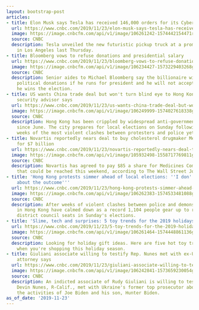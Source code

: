 ```yaml
---
layout: bootstrap-post
articles:
- title: Elon Musk says Tesla has received 146,000 orders for its Cybertruck
  url: https://www.cnbc.com/2019/11/23/elon-musk-says-tesla-has-received-146000-orders-for-its-cybertruck.html
  image: https://image.cnbcfm.com/api/v1/image/106261242-1574442154471rtx7a0lx.jpg?v=1574442584
  source: CNBC
  description: Tesla unveiled the new futuristic pickup truck at a promotional event
    in Los Angeles last Thursday.
- title: Bloomberg vows to refuse donations and presidential salary
  url: https://www.cnbc.com/2019/11/23/bloomberg-vows-to-refuse-donations-and-presidential-salary.html
  image: https://image.cnbcfm.com/api/v1/image/106234427-1573229403268gettyimages-1174962229r.jpg?v=1573229454
  source: CNBC
  description: Senior aides to Michael Bloomberg say the billionaire will not accept
    political donations if he runs for president and he will not accept a salary if
    he wins the election.
- title: US wants China trade deal but won't turn blind eye to Hong Kong, Trump national
    security advisor says
  url: https://www.cnbc.com/2019/11/23/us-wants-china-trade-deal-but-wont-turn-blind-eye-to-hong-kong-trump-national-security-advisor-says.html
  image: https://image.cnbcfm.com/api/v1/image/106249999-1574027618338gettyimages-1182784962.jpeg?v=1574027647
  source: CNBC
  description: Hong Kong has been crippled by widespread anti-government demonstrations
    since June. The city prepares for local elections on Sunday following several
    weeks of the most violent clashes between protesters and police yet.
- title: Novartis reportedly nears deal to buy cholesterol drugmaker Medicines Company
    for $7 billion
  url: https://www.cnbc.com/2019/11/23/novartis-reportedly-nears-deal-to-buy-cholesterol-drugmaker-medicines-company-for-7-billion.html
  image: https://image.cnbcfm.com/api/v1/image/105932498-1558717769811gettyimages-1088275184.jpeg?v=1565112171
  source: CNBC
  description: Novartis has agreed to pay $85 a share for Medicines Company in a deal
    that could be reached this weekend, according to The Wall Street Journal.
- title: 'Hong Kong protests simmer ahead of local elections: ''I don''t feel optimistic
    about the outcome'''
  url: https://www.cnbc.com/2019/11/23/hong-kong-protests-simmer-ahead-of-local-elections-i-dont-feel-optimistic-about-the-outcome.html
  image: https://image.cnbcfm.com/api/v1/image/106262383-1574533481088gettyimages-1184141616.jpeg?v=1574533556
  source: CNBC
  description: After weeks of violent clashes between police and demonstrators, protests
    in Hong Kong have calmed down as a record 1,104 people gear up to run for 452
    district council seats in Sunday's elections.
- title: 'Slime, tech and surprises: 5 toy trends for the 2019 holidays - CNBC'
  url: https://www.cnbc.com/2019/11/23/5-toy-trends-for-the-2019-holidays-slime-tech-and-surprises.html
  image: https://image.cnbcfm.com/api/v1/image/106261464-1574448861136gettyimages-1187991137.jpeg?v=1574455491
  source: CNBC
  description: Looking for holiday gift ideas. Here are five hot toy trends to follow
    when you're shopping this holiday season.
- title: Giuliani associate willing to testify Rep. Nunes met with ex-Ukrainian official,
    attorney says
  url: https://www.cnbc.com/2019/11/23/giuliani-associate-willing-to-testify-nunes-met-with-ex-ukrainian-official.html
  image: https://image.cnbcfm.com/api/v1/image/106242841-1573659230054gettyimages-1182136369.jpeg?v=1573659633
  source: CNBC
  description: An indicted associate of Rudy Giuliani is willing to testify that Rep.
    Devin Nunes, R-Calif., met with Ukraine's former top prosecutor about investigating
    the activities of Joe Biden and his son, Hunter Biden.
as_of_date: '2019-11-23'
---
```


